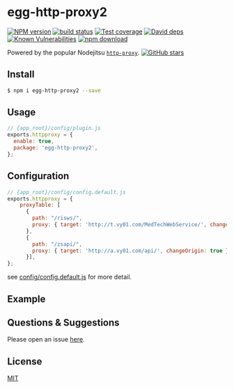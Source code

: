 # egg-http-proxy2

[![NPM version][npm-image]][npm-url]
[![build status][travis-image]][travis-url]
[![Test coverage][codecov-image]][codecov-url]
[![David deps][david-image]][david-url]
[![Known Vulnerabilities][snyk-image]][snyk-url]
[![npm download][download-image]][download-url]

[npm-image]: https://img.shields.io/npm/v/egg-http-proxy.svg?style=flat-square
[npm-url]: https://npmjs.org/package/egg-http-proxy
[travis-image]: https://img.shields.io/travis/eggjs/egg-http-proxy.svg?style=flat-square
[travis-url]: https://travis-ci.org/eggjs/egg-http-proxy
[codecov-image]: https://img.shields.io/codecov/c/github/eggjs/egg-http-proxy.svg?style=flat-square
[codecov-url]: https://codecov.io/github/eggjs/egg-http-proxy?branch=master
[david-image]: https://img.shields.io/david/eggjs/egg-http-proxy.svg?style=flat-square
[david-url]: https://david-dm.org/eggjs/egg-http-proxy
[snyk-image]: https://snyk.io/test/npm/egg-http-proxy/badge.svg?style=flat-square
[snyk-url]: https://snyk.io/test/npm/egg-http-proxy
[download-image]: https://img.shields.io/npm/dm/egg-http-proxy.svg?style=flat-square
[download-url]: https://npmjs.org/package/egg-http-proxy

Powered by the popular Nodejitsu [`http-proxy`](https://github.com/nodejitsu/node-http-proxy). [![GitHub stars](https://img.shields.io/github/stars/nodejitsu/node-http-proxy.svg?style=social&label=Star)](https://github.com/nodejitsu/node-http-proxy)

## Install

```bash
$ npm i egg-http-proxy2 --save
```

## Usage

```js
// {app_root}/config/plugin.js
exports.httpproxy = {
  enable: true,
  package: 'egg-http-proxy2',
};
```

## Configuration

```js
// {app_root}/config/config.default.js
exports.httpproxy = {
    proxyTable: [
      {
        path: "/risws/",
        proxy: { target: 'http://t.vy01.com/MedTechWebService/', changeOrigin: true },
      },
      {
        path: "/zsapi/",
        proxy: { target: 'http://a.vy01.com/api/', changeOrigin: true },
      }],
};
```

see [config/config.default.js](config/config.default.js) for more detail.

## Example

<!-- example here -->

## Questions & Suggestions

Please open an issue [here](https://github.com/eggjs/egg/issues).

## License

[MIT](LICENSE)
